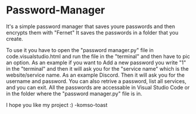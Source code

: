 # Password-Manager
It's a simple password manager that saves youre passwords and then encrypts them with "Fernet"
It saves the passwords in a folder that you create.

To use it you have to open the "password manager.py" file in code.visualstudio.html and run the file in the "terminal" and then have to pic an option. As an example if you want to Add a new password you write "1" in the "terminal" and then it will ask you for the "service name" which is the website/service name. As an example Discord. Then it will ask you for the username and password.
You can also retrive a password, list all services, and you can exit.
All the passwords are accessable in Visual Studio Code or in the folder where the "password manager.py" file is in.

I hope you like my project :)
-komso-toast
